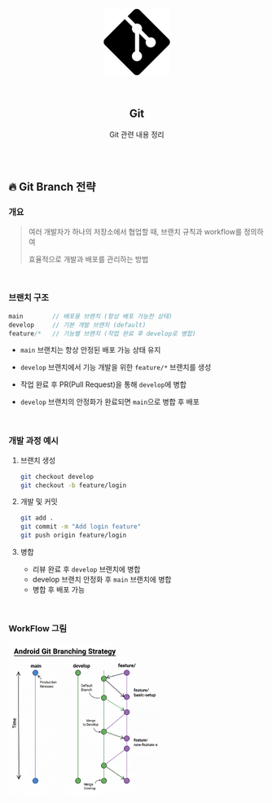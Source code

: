 <div align="center">
  <p>
    <img src="../README.assets/Git-Icon.png">
  </p>
  <br>
  <h2>Git</h2>
  <p>Git 관련 내용 정리</p>
  <br>
  <br>
</div>






## 🔥 Git Branch 전략

### 개요

> 여러 개발자가 하나의 저장소에서 협업할 때, 브랜치 규칙과 workflow를 정의하여
>
> 효율적으로 개발과 배포를 관리하는 방법

<br>

### 브랜치 구조

```kotlin
main        // 배포용 브랜치 (항상 배포 가능한 상태)
develop     // 기본 개발 브랜치 (default)
feature/*   // 기능별 브랜치 (작업 완료 후 develop로 병합)
```

- `main` 브랜치는 항상 안정된 배포 가능 상태 유지

- `develop` 브랜치에서 기능 개발을 위한 `feature/*` 브랜치를 생성

- 작업 완료 후 PR(Pull Request)을 통해 `develop`에 병합

- `develop` 브랜치의 안정화가 완료되면 `main`으로 병합 후 배포

<br>

### 개발 과정 예시

1. 브랜치 생성

   ```bash
   git checkout develop
   git checkout -b feature/login
   ```

2. 개발 및 커밋

   ```bash
   git add .
   git commit -m "Add login feature"
   git push origin feature/login
   ```

3. 병합

   - 리뷰 완료 후 `develop` 브랜치에 병합
   - develop 브랜치 안정화 후 `main` 브랜치에 병합
   - 병합 후 배포 가능

<br>

### WorkFlow 그림

<img src="../README.assets/git-branch.png" alt="github-flow" align="center" width="60%" />

